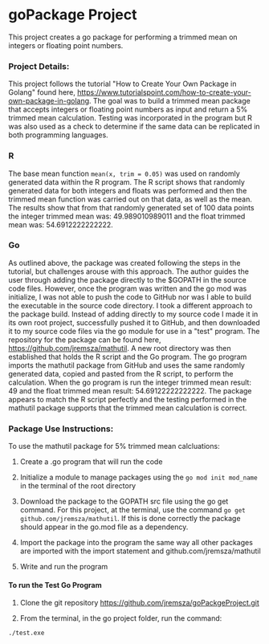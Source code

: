 # goPackage Project

This project creates a go package for performing a trimmed mean on integers or floating point numbers.

### Project Details:

This project follows the tutorial "How to Create Your Own Package in Golang" found here, https://www.tutorialspoint.com/how-to-create-your-own-package-in-golang. The goal was to build a trimmed mean package that accepts integers or floating point numbers as input and return a 5% trimmed mean calculation. Testing was incorporated in the program but R was also used as a check to determine if the same data can be replicated in both programming languages. 

### R 
The base mean function `mean(x, trim = 0.05)` was used on randomly generated data within the R program. The R script shows that randomly generated data for both integers and floats was performed and then the trimmed mean function was carried out on that data, as well as the mean. The results show that from that randomly generated set of 100 data points the integer trimmed mean was: 49.989010989011 and the float trimmed mean was: 54.6912222222222.

### Go
As outlined above, the package was created following the steps in the tutorial, but challenges arouse with this approach. The author guides the user through adding the package directly to the $GOPATH in the source code files. However, once the program was written and the go mod was initialize, I was not able to push the code to GitHub nor was I able to build the executable in the source code directory. I took a different approach to the package build. Instead of adding directly to my source code I made it in its own root project, successfully pushed it to GitHub, and then downloaded it to my source code files via the go module for use in a "test" program. The repository for the package can be found here, https://github.com/jremsza/mathutil. A new root directory was then established that holds the R script and the Go program. The go program imports the mathutil package from GitHub and uses the same randomly generated data, copied and pasted from the R script, to perform the calculation. When the go program is run the integer trimmed mean result: 49 and the float trimmed mean result: 54.69122222222222. The package appears to match the R script perfectly and the testing performed in the mathutil package supports that the trimmed mean calculation is correct.

### Package Use Instructions:

To use the mathutil package for 5% trimmed mean calcluations:

1. Create a .go program that will run the code 

2. Initialize a module to manage packages using the `go mod init mod_name` in the 
terminal of the root directory

3. Download the package to the GOPATH src file using the go get command. For this project, at the terminal, use the command `go get github.com/jremsza/mathutil`. If this is done correctly the package should appear in the go.mod file as a dependency.

4. Import the package into the program the same way all other packages are imported with the import statement and github.com/jremsza/mathutil

5. Write and run the program

#### To run the Test Go Program 

1. Clone the git repository https://github.com/jremsza/goPackgeProject.git

2. From the terminal, in the go project folder, run the command:

`./test.exe` 

